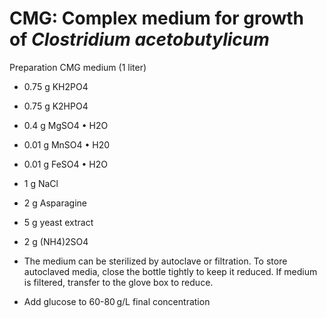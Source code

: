 # CMG: Complex medium for growth of *Clostridium acetobutylicum*

Preparation CMG medium (1 liter)
* 0.75 g KH2PO4
* 0.75 g K2HPO4
* 0.4 g MgSO4 • H2O
* 0.01 g MnSO4 • H20
* 0.01 g FeSO4 • H2O
* 1 g NaCl
* 2 g Asparagine
* 5 g yeast extract
* 2 g (NH4)2SO4
  
* The medium can be sterilized by autoclave or filtration. To store autoclaved media, close the bottle tightly to keep it reduced. If medium is filtered, transfer to the glove box to reduce.

* Add glucose to 60-80 g/L final concentration
